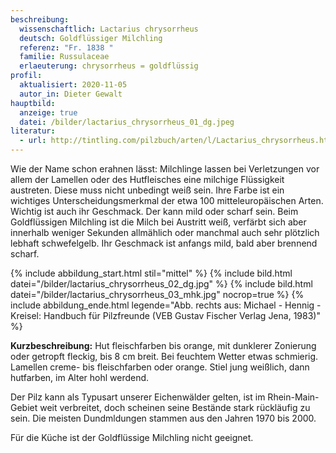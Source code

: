 ```yaml
---
beschreibung:
  wissenschaftlich: Lactarius chrysorrheus
  deutsch: Goldflüssiger Milchling
  referenz: "Fr. 1838 "
  familie: Russulaceae
  erlaeuterung: chrysorrheus = goldflüssig
profil:
  aktualisiert: 2020-11-05
  autor_in: Dieter Gewalt
hauptbild:
  anzeige: true
  datei: /bilder/lactarius_chrysorrheus_01_dg.jpeg
literatur:
  - url: http://tintling.com/pilzbuch/arten/l/Lactarius_chrysorrheus.html
---
```

Wie der Name schon erahnen lässt: Milchlinge lassen bei Verletzungen vor allem der Lamellen oder des Hutfleisches eine milchige Flüssigkeit austreten. Diese muss nicht unbedingt weiß sein. Ihre Farbe ist ein wichtiges Unterscheidungsmerkmal der etwa 100 mitteleuropäischen Arten. Wichtig ist auch ihr Geschmack. Der kann mild oder scharf sein. Beim Goldflüssigen Milchling ist die Milch bei Austritt weiß, verfärbt sich aber innerhalb weniger Sekunden allmählich oder manchmal auch sehr plötzlich lebhaft schwefelgelb. Ihr Geschmack ist anfangs mild, bald aber brennend scharf.  

{% include abbildung_start.html stil="mittel" %}
{% include bild.html datei="/bilder/lactarius_chrysorrheus_02_dg.jpg" %}
{% include bild.html datei="/bilder/lactarius_chrysorrheus_03_mhk.jpg" nocrop=true %}
{% include abbildung_ende.html legende="Abb. rechts aus: Michael - Hennig - Kreisel: Handbuch für Pilzfreunde (VEB Gustav Fischer Verlag Jena, 1983)" %}

**Kurzbeschreibung:** Hut fleischfarben bis orange, mit dunklerer Zonierung oder getropft fleckig, bis 8 cm breit. Bei feuchtem Wetter etwas schmierig. Lamellen creme- bis fleischfarben oder orange. Stiel jung weißlich, dann hutfarben, im Alter hohl werdend.

Der Pilz kann als Typusart unserer Eichenwälder gelten, ist im Rhein-Main-Gebiet weit verbreitet, doch scheinen seine Bestände stark rückläufig zu sein. Die meisten Dundmldungen stammen aus den Jahren 1970 bis 2000.

Für die Küche ist der Goldflüssige Milchling nicht geeignet.